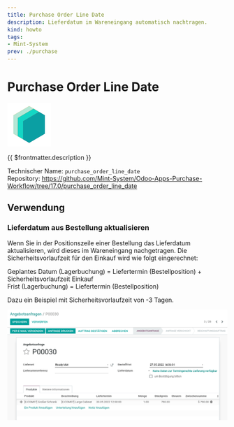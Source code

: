 ```yaml
---
title: Purchase Order Line Date
description: Lieferdatum im Wareneingang automatisch nachtragen.
kind: howto
tags:
- Mint-System
prev: ./purchase
---
```

# Purchase Order Line Date
![](attachments/icons_odoo_mint_system.png)

{{ $frontmatter.description }}

Technischer Name: `purchase_order_line_date`\
Repository: <https://github.com/Mint-System/Odoo-Apps-Purchase-Workflow/tree/17.0/purchase_order_line_date>

## Verwendung

### Lieferdatum aus Bestellung aktualisieren

Wenn Sie in der Positionszeile einer Bestellung das Lieferdatum aktualisieren, wird dieses im Wareneingang nachgetragen. Die Sicherheitsvorlaufzeit für den Einkauf wird wie folgt eingerechnet:

Geplantes Datum (Lagerbuchung) = Liefertermin (Bestellposition) + Sicherheitsvorlaufzeit Einkauf\
Frist (Lagerbuchung) = Liefertermin (Bestellposition)

Dazu ein Beispiel mit Sicherheitsvorlaufzeit von -3 Tagen.

![Purchase Order Line Date](attachments/Purchase%20Order%20Line%20Date.gif)
